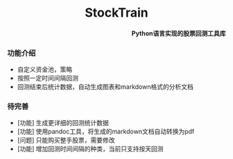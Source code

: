 # <div align="middle">StockTrain</div>
#### <div align="right">Python语言实现的股票回测工具库</div>

### 功能介绍
+ 自定义资金池，策略
+ 按照一定时间间隔回测
+ 回测结束后统计数据，自动生成图表和markdown格式的分析文档

### 待完善
+ [功能] 生成更详细的回测统计数据
+ [功能] 使用pandoc工具，将生成的markdown文档自动转换为pdf
+ [问题] 只能购买整手股票，需要修改
+ [功能] 增加回测时间间隔的种类，当前只支持按天回测


